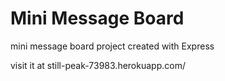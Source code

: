 # Mini Message Board
mini message board project created with Express 

visit it at still-peak-73983.herokuapp.com/
